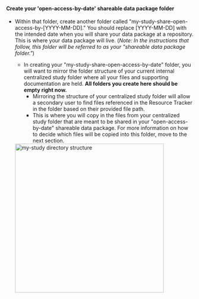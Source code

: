 <!-- open access date intro -->

#### Create your 'open-access-by-date' shareable data package folder

* Within that folder, create another folder called "my-study-share-open-access-by-[YYYY-MM-DD]." You should replace [YYYY-MM-DD] with the intended date when you will share your data package at a repository.  This is where your data package will live. (*Note: In the instructions that follow, this folder will be referred to as your "shareable data package folder."*)
  * In creating your "my-study-share-open-access-by-date" folder, you will want to mirror the folder structure of your current internal centralized study folder where all your files and supporting documentation are held. **All folders you create here should be empty right now.**
    * Mirroring the structure of your centralized study folder will allow a secondary user to find files referenced in the Resource Tracker in the folder based on their provided file path.
    * This is where you will copy in the files from your centralized study folder that are meant to be shared in your "open-access-by-date" shareable data package. For more information on how to decide which files will be copied into this folder, move to the next section.

  <img src="../../assets/open-access-date-dir-structure.png" alt="my-study directory structure" width="400"/>







